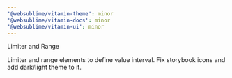 ```yaml
---
'@websublime/vitamin-theme': minor
'@websublime/vitamin-docs': minor
'@websublime/vitamin-ui': minor
---
```


Limiter and Range

Limiter and range elements to define value interval. Fix storybook icons and add dark/light theme to it.
